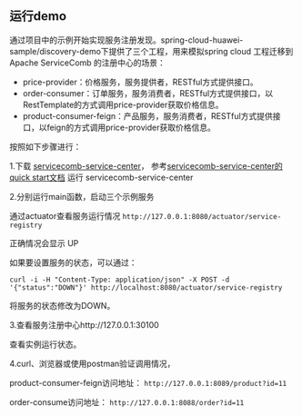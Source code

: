 ## 运行demo
通过项目中的示例开始实现服务注册发现。spring-cloud-huawei-sample/discovery-demo下提供了三个工程，用来模拟spring cloud 
工程迁移到Apache ServiceComb 的注册中心的场景：

* price-provider：价格服务，服务提供者，RESTful方式提供接口。
* order-consumer：订单服务，服务消费者，RESTful方式提供接口，以RestTemplate的方式调用price-provider获取价格信息。
* product-consumer-feign：产品服务，服务消费者，RESTful方式提供接口，以feign的方式调用price-provider获取价格信息。


按照如下步骤进行：

1.下载 [servicecomb-service-center](https://github.com/apache/servicecomb-service-center/releases)， 
参考[servicecomb-service-center的quick start文档](https://github.com/apache/servicecomb-service-center#quick-start)
运行 servicecomb-service-center

2.分别运行main函数，启动三个示例服务

通过actuator查看服务运行情况
  `http://127.0.0.1:8080/actuator/service-registry`
  
正确情况会显示 UP

如果要设置服务的状态，可以通过：

`curl -i -H "Content-Type: application/json" -X POST -d '{"status":"DOWN"}' http://localhost:8080/actuator/service-registry`

将服务的状态修改为DOWN。

3.查看服务注册中心http://127.0.0.1:30100

查看实例运行状态。

4.curl、浏览器或使用postman验证调用情况，

product-consumer-feign访问地址：
  `http://127.0.0.1:8089/product?id=11`

order-consume访问地址：
  `http://127.0.0.1:8088/order?id=11`